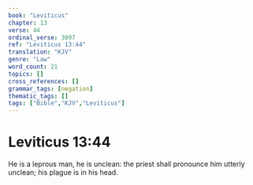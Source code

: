 ```yaml
---
book: "Leviticus"
chapter: 13
verse: 44
ordinal_verse: 3097
ref: "Leviticus 13:44"
translation: "KJV"
genre: "Law"
word_count: 21
topics: []
cross_references: []
grammar_tags: [negation]
thematic_tags: []
tags: ["Bible","KJV","Leviticus"]
---
```


# Leviticus 13:44

He is a leprous man, he is unclean: the priest shall pronounce him utterly unclean; his plague is in his head.
